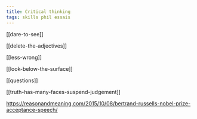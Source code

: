 ```yaml
---
title: Critical thinking 
tags: skills phil essais
---
```


[[dare-to-see]]

[[delete-the-adjectives]]

[[less-wrong]]

[[look-below-the-surface]]

[[questions]]

[[truth-has-many-faces-suspend-judgement]]


<https://reasonandmeaning.com/2015/10/08/bertrand-russells-nobel-prize-acceptance-speech/>


